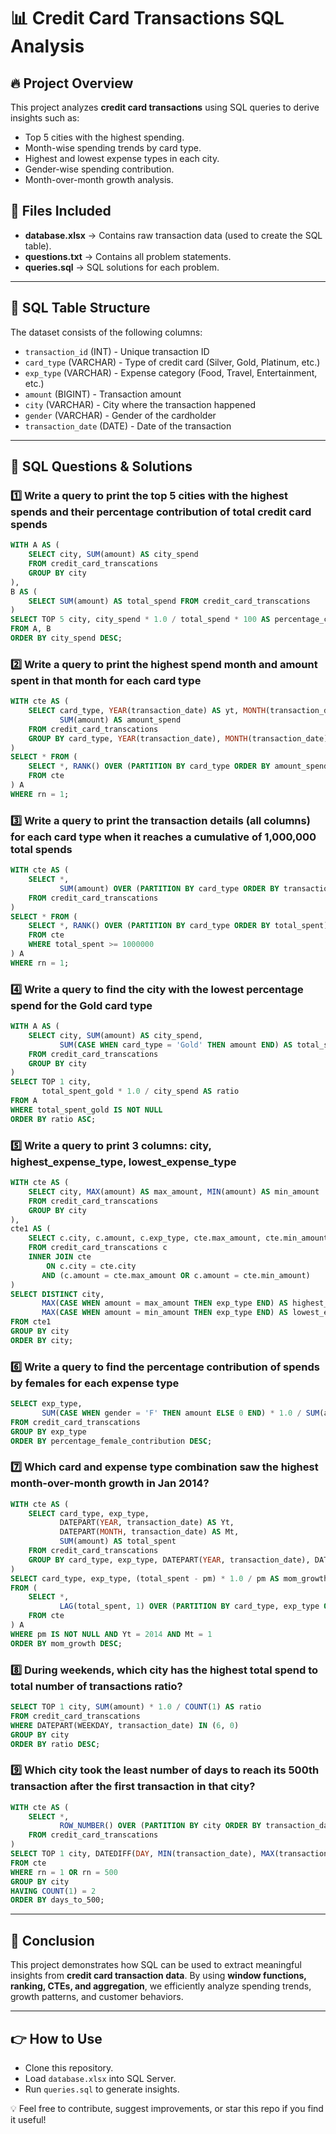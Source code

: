 # 📊 Credit Card Transactions SQL Analysis

## 🔥 Project Overview
This project analyzes **credit card transactions** using SQL queries to derive insights such as:
- Top 5 cities with the highest spending.
- Month-wise spending trends by card type.
- Highest and lowest expense types in each city.
- Gender-wise spending contribution.
- Month-over-month growth analysis.

## 📂 Files Included  
- **database.xlsx** → Contains raw transaction data (used to create the SQL table).  
- **questions.txt** → Contains all problem statements.  
- **queries.sql** → SQL solutions for each problem.  

---

## 📌 SQL Table Structure
The dataset consists of the following columns:
- `transaction_id` (INT) - Unique transaction ID  
- `card_type` (VARCHAR) - Type of credit card (Silver, Gold, Platinum, etc.)  
- `exp_type` (VARCHAR) - Expense category (Food, Travel, Entertainment, etc.)  
- `amount` (BIGINT) - Transaction amount  
- `city` (VARCHAR) - City where the transaction happened  
- `gender` (VARCHAR) - Gender of the cardholder  
- `transaction_date` (DATE) - Date of the transaction  

---

## 🚀 SQL Questions & Solutions

### **1️⃣ Write a query to print the top 5 cities with the highest spends and their percentage contribution of total credit card spends**
```sql
WITH A AS (
    SELECT city, SUM(amount) AS city_spend
    FROM credit_card_transcations
    GROUP BY city
),
B AS (
    SELECT SUM(amount) AS total_spend FROM credit_card_transcations
)
SELECT TOP 5 city, city_spend * 1.0 / total_spend * 100 AS percentage_contribution
FROM A, B
ORDER BY city_spend DESC;
```

### **2️⃣ Write a query to print the highest spend month and amount spent in that month for each card type**
```sql
WITH cte AS (
    SELECT card_type, YEAR(transaction_date) AS yt, MONTH(transaction_date) AS mt,
           SUM(amount) AS amount_spend
    FROM credit_card_transcations
    GROUP BY card_type, YEAR(transaction_date), MONTH(transaction_date)
)
SELECT * FROM (
    SELECT *, RANK() OVER (PARTITION BY card_type ORDER BY amount_spend DESC) AS rn
    FROM cte
) A
WHERE rn = 1;
```

### **3️⃣ Write a query to print the transaction details (all columns) for each card type when it reaches a cumulative of 1,000,000 total spends**
```sql
WITH cte AS (
    SELECT *,
           SUM(amount) OVER (PARTITION BY card_type ORDER BY transaction_date, transaction_id) AS total_spent
    FROM credit_card_transcations
)
SELECT * FROM (
    SELECT *, RANK() OVER (PARTITION BY card_type ORDER BY total_spent) AS rn
    FROM cte
    WHERE total_spent >= 1000000
) A
WHERE rn = 1;
```

### **4️⃣ Write a query to find the city with the lowest percentage spend for the Gold card type**
```sql
WITH A AS (
    SELECT city, SUM(amount) AS city_spend,
           SUM(CASE WHEN card_type = 'Gold' THEN amount END) AS total_spent_gold
    FROM credit_card_transcations
    GROUP BY city
)
SELECT TOP 1 city,
       total_spent_gold * 1.0 / city_spend AS ratio
FROM A
WHERE total_spent_gold IS NOT NULL
ORDER BY ratio ASC;
```

### **5️⃣ Write a query to print 3 columns: city, highest_expense_type, lowest_expense_type**
```sql
WITH cte AS (
    SELECT city, MAX(amount) AS max_amount, MIN(amount) AS min_amount
    FROM credit_card_transcations
    GROUP BY city
),
cte1 AS (
    SELECT c.city, c.amount, c.exp_type, cte.max_amount, cte.min_amount
    FROM credit_card_transcations c
    INNER JOIN cte
        ON c.city = cte.city
       AND (c.amount = cte.max_amount OR c.amount = cte.min_amount)
)
SELECT DISTINCT city,
       MAX(CASE WHEN amount = max_amount THEN exp_type END) AS highest_expense_type,
       MAX(CASE WHEN amount = min_amount THEN exp_type END) AS lowest_expense_type
FROM cte1
GROUP BY city
ORDER BY city;
```

### **6️⃣ Write a query to find the percentage contribution of spends by females for each expense type**
```sql
SELECT exp_type,
       SUM(CASE WHEN gender = 'F' THEN amount ELSE 0 END) * 1.0 / SUM(amount) AS percentage_female_contribution
FROM credit_card_transcations
GROUP BY exp_type
ORDER BY percentage_female_contribution DESC;
```

### **7️⃣ Which card and expense type combination saw the highest month-over-month growth in Jan 2014?**
```sql
WITH cte AS (
    SELECT card_type, exp_type,
           DATEPART(YEAR, transaction_date) AS Yt,
           DATEPART(MONTH, transaction_date) AS Mt,
           SUM(amount) AS total_spent
    FROM credit_card_transcations
    GROUP BY card_type, exp_type, DATEPART(YEAR, transaction_date), DATEPART(MONTH, transaction_date)
)
SELECT card_type, exp_type, (total_spent - pm) * 1.0 / pm AS mom_growth
FROM (
    SELECT *,
           LAG(total_spent, 1) OVER (PARTITION BY card_type, exp_type ORDER BY Yt, Mt) AS pm
    FROM cte
) A
WHERE pm IS NOT NULL AND Yt = 2014 AND Mt = 1
ORDER BY mom_growth DESC;
```

### **8️⃣ During weekends, which city has the highest total spend to total number of transactions ratio?**
```sql
SELECT TOP 1 city, SUM(amount) * 1.0 / COUNT(1) AS ratio
FROM credit_card_transcations
WHERE DATEPART(WEEKDAY, transaction_date) IN (6, 0)
GROUP BY city
ORDER BY ratio DESC;
```

### **9️⃣ Which city took the least number of days to reach its 500th transaction after the first transaction in that city?**
```sql
WITH cte AS (
    SELECT *,
           ROW_NUMBER() OVER (PARTITION BY city ORDER BY transaction_date, transaction_id) AS rn
    FROM credit_card_transcations
)
SELECT TOP 1 city, DATEDIFF(DAY, MIN(transaction_date), MAX(transaction_date)) AS days_to_500
FROM cte
WHERE rn = 1 OR rn = 500
GROUP BY city
HAVING COUNT(1) = 2
ORDER BY days_to_500;
```

---

## 💪 Conclusion
This project demonstrates how SQL can be used to extract meaningful insights from **credit card transaction data**. By using **window functions, ranking, CTEs, and aggregation**, we efficiently analyze spending trends, growth patterns, and customer behaviors.

---

## 👉 How to Use
- Clone this repository.
- Load `database.xlsx` into SQL Server.
- Run `queries.sql` to generate insights.

💡 Feel free to contribute, suggest improvements, or star this repo if you find it useful!

